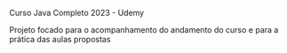 Curso Java Completo 2023 - Udemy

Projeto focado para o acompanhamento do andamento do curso e para a prática das aulas propostas
